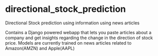# directional_stock_prediction
Directional Stock prediction using information using news articles

Contains a Django powered webapp that lets you paste articles about a company and get insights regarding the change in the direction of stock price.
Models are currently trained on news articles related to Amazon(AMZN) and Apple(AAPL)
